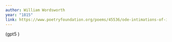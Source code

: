 ```yaml
---
author: William Wordsworth
year: "1815"
link: https://www.poetryfoundation.org/poems/45536/ode-intimations-of-immortality-from-recollections-of-early-childhood
---
```


(gpt5 )